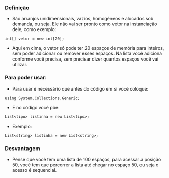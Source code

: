 ### Definição
- São arranjos unidimensionais, vazios, homogêneos e alocados sob demanda, ou seja. Ele não vai ser pronto como vetor na instanciação dele, como exemplo: 
```
int[] vetor = new int[20];
```
- Aqui em cima, o vetor só pode ter 20 espaços de memória para inteiros, sem poder adicionar ou remover esses espaços. Na lista você adiciona conforme você precisa, sem precisar dizer quantos espaços você vai utilizar.
### Para poder usar:
- Para usar é necessário que antes do código em si você coloque:
```
using System.Collections.Generic;
```
- E no código você põe:
```
List<tipo> listinha = new List<tipo>;
```
- Exemplo:
```
List<string> listinha = new List<string>;
```

### Desvantagem
- Pense que você tem uma lista de 100 espaços, para acessar a posição 50, você tem que percorrer a lista até chegar no espaço 50, ou seja o acesso é sequencial.